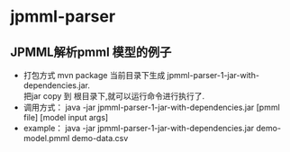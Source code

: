 # jpmml-parser
## JPMML解析pmml 模型的例子
- 打包方式
  mvn package 
  当前目录下生成 jpmml-parser-1-jar-with-dependencies.jar.<br/>
  把jar copy 到 根目录下,就可以运行命令进行执行了.
- 调用方式：
  java -jar jpmml-parser-1-jar-with-dependencies.jar [pmml file] [model input args] <br/>
- example：
  java -jar jpmml-parser-1-jar-with-dependencies.jar demo-model.pmml demo-data.csv
